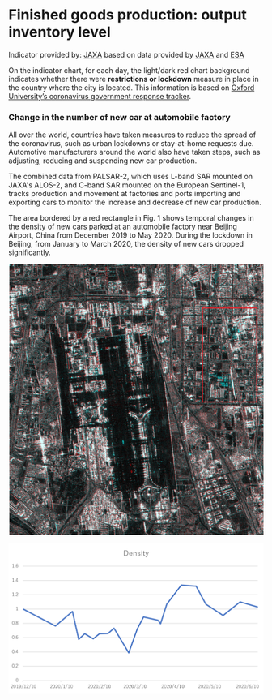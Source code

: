 # Finished goods production: output inventory level

Indicator provided by: [JAXA](https://global.jaxa.jp) based on data provided by [JAXA](https://global.jaxa.jp) and [ESA](https://esa.int)

On the indicator chart, for each day, the light/dark red chart background indicates whether there were **restrictions or lockdown** measure in place in the country where the city is located. This information is based on [Oxford University’s coronavirus government response tracker](https://covidtracker.bsg.ox.ac.uk/). 

### Change in the number of new car at automobile factory

All over the world, countries have taken measures to reduce the spread of the coronavirus, such as urban lockdowns or stay-at-home requests due. Automotive manufacturers around the world also have taken steps, such as adjusting, reducing and suspending new car production.

The combined data from PALSAR-2, which uses L-band SAR mounted on JAXA's ALOS-2, and C-band SAR mounted on the European Sentinel-1, tracks production and movement at factories and ports importing and exporting cars to monitor the increase and decrease of new car production.

The area bordered by a red rectangle in Fig. 1 shows temporal changes in the density of new cars parked at an automobile factory near Beijing Airport, China from December 2019 to May 2020. During the lockdown in Beijing, from January to March 2020, the density of new cars dropped significantly. 


<img src="https://raw.githubusercontent.com/eurodatacube/eodash-assets/main/collections/E9_car_containers/Tri_E8.png"></img>

<img src="https://raw.githubusercontent.com/eurodatacube/eodash-assets/main/collections/E9_car_containers/Tri_1_E8.png"></img>


